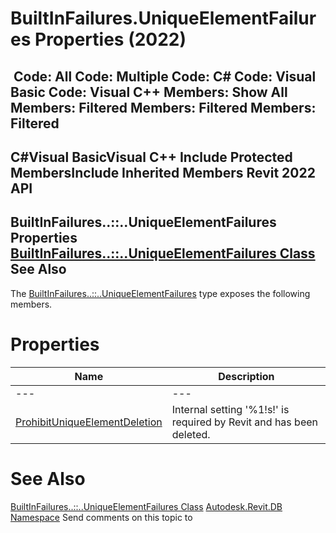 # BuiltInFailures.UniqueElementFailures Properties (2022)

﻿
 Code: All Code: Multiple Code: C# Code: Visual Basic Code: Visual C++  Members: Show All Members: Filtered Members: Filtered Members: Filtered   
---  
C#Visual BasicVisual C++
Include Protected MembersInclude Inherited Members
Revit 2022 API  
---  
BuiltInFailures..::..UniqueElementFailures Properties  
[BuiltInFailures..::..UniqueElementFailures Class](390aed66-9220-3c03-d1ed-d1a42e79225a.md "BuiltInFailures.UniqueElementFailures Class") See Also  
---  
The [BuiltInFailures..::..UniqueElementFailures](390aed66-9220-3c03-d1ed-d1a42e79225a.md "BuiltInFailures.UniqueElementFailures Class") type exposes the following members.
# Properties
| Name | Description |
| --- | --- |
| --- | --- | --- |
| [ProhibitUniqueElementDeletion](abaf75dc-a95e-6cc4-5380-5e1fcb7fde6b.md "ProhibitUniqueElementDeletion Property") | Internal setting '%1!s!' is required by Revit and has been deleted. |

# See Also
[BuiltInFailures..::..UniqueElementFailures Class](390aed66-9220-3c03-d1ed-d1a42e79225a.md "BuiltInFailures.UniqueElementFailures Class")
[Autodesk.Revit.DB Namespace](87546ba7-461b-c646-cbb1-2cb8f5bff8b2.md "Autodesk.Revit.DB Namespace")
Send comments on this topic to 